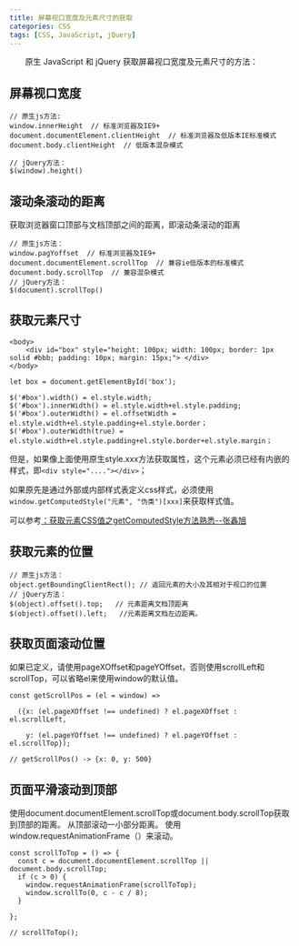 ```yaml
---
title: 屏幕视口宽度及元素尺寸的获取
categories: CSS
tags: [CSS, JavaScript, jQuery]
---
```


 &nbsp; &nbsp; &nbsp; &nbsp;原生 JavaScript 和 jQuery 获取屏幕视口宽度及元素尺寸的方法：

<!-- more -->

## 屏幕视口宽度
```
// 原生js方法:
window.innerHeight  // 标准浏览器及IE9+
document.documentElement.clientHeight  // 标准浏览器及低版本IE标准模式
document.body.clientHeight  // 低版本混杂模式

// jQuery方法：
$(window).height()
```
## 滚动条滚动的距离

获取浏览器窗口顶部与文档顶部之间的距离，即滚动条滚动的距离

```
// 原生js方法：
window.pagYoffset  // 标准浏览器及IE9+
document.documentElement.scrollTop  // 兼容ie低版本的标准模式
document.body.scrollTop  // 兼容混杂模式
// jQuery方法：
$(document).scrollTop()
```

## 获取元素尺寸

```
<body>
    <div id="box" style="height: 100px; width: 100px; border: 1px solid #bbb; padding: 10px; margin: 15px;"> </div>
</body>
```

```
let box = document.getElementById('box');

$('#box').width() = el.style.width;
$('#box').innerWidth() = el.style.width+el.style.padding;
$('#box').outerWidth() = el.offsetWidth = el.style.width+el.style.padding+el.style.border；
$('#box').outerWidth(true) = el.style.width+el.style.padding+el.style.border+el.style.margin；

```
但是，如果像上面使用原生style.xxx方法获取属性，这个元素必须已经有内嵌的样式，即`<div style="...."></div>`；

如果原先是通过外部或内部样式表定义css样式，必须使用`window.getComputedStyle("元素", "伪类")[xxx]`来获取样式值。

可以参考[：获取元素CSS值之getComputedStyle方法熟悉--张鑫旭 ](https://www.zhangxinxu.com/wordpress/2012/05/getcomputedstyle-js-getpropertyvalue-currentstyle/)


## 获取元素的位置
```
// 原生js方法：
object.getBoundingClientRect(); // 返回元素的大小及其相对于视口的位置
// jQuery方法：
$(object).offset().top;   // 元素距离文档顶距离
$(object).offset().left;   //元素距离文档左边距离。
```


## 获取页面滚动位置


如果已定义，请使用pageXOffset和pageYOffset，否则使用scrollLeft和scrollTop，可以省略el来使用window的默认值。

```
const getScrollPos = (el = window) =>

  ({x: (el.pageXOffset !== undefined) ? el.pageXOffset : el.scrollLeft,

    y: (el.pageYOffset !== undefined) ? el.pageYOffset : el.scrollTop});

// getScrollPos() -> {x: 0, y: 500}
```

## 页面平滑滚动到顶部

使用document.documentElement.scrollTop或document.body.scrollTop获取到顶部的距离。
从顶部滚动一小部分距离。
使用window.requestAnimationFrame（）来滚动。
```
const scrollToTop = () => {
  const c = document.documentElement.scrollTop || document.body.scrollTop;
  if (c > 0) {
    window.requestAnimationFrame(scrollToTop);
    window.scrollTo(0, c - c / 8);
  }

};

// scrollToTop();
```